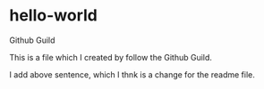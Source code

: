# hello-world
Github Guild

This is a file which I created by follow the Github Guild.


I add above sentence, which I thnk is a change for the readme file.
